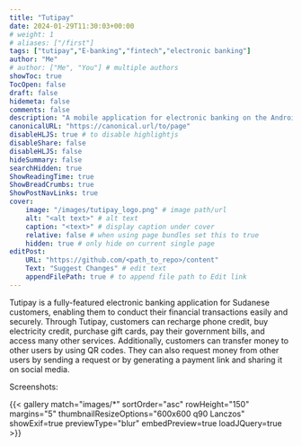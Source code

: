 ```yaml
---
title: "Tutipay"
date: 2024-01-29T11:30:03+00:00
# weight: 1
# aliases: ["/first"]
tags: ["tutipay","E-banking","fintech","electronic banking"]
author: "Me"
# author: ["Me", "You"] # multiple authors
showToc: true
TocOpen: false
draft: false
hidemeta: false
comments: false
description: "A mobile application for electronic banking on the Android platform."
canonicalURL: "https://canonical.url/to/page"
disableHLJS: true # to disable highlightjs
disableShare: false
disableHLJS: false
hideSummary: false
searchHidden: true
ShowReadingTime: true
ShowBreadCrumbs: true
ShowPostNavLinks: true
cover:
    image: "/images/tutipay_logo.png" # image path/url
    alt: "<alt text>" # alt text
    caption: "<text>" # display caption under cover
    relative: false # when using page bundles set this to true
    hidden: true # only hide on current single page
editPost:
    URL: "https://github.com/<path_to_repo>/content"
    Text: "Suggest Changes" # edit text
    appendFilePath: true # to append file path to Edit link
---
```



Tutipay is a fully-featured electronic banking application for Sudanese customers, enabling them to conduct their financial transactions easily and securely. Through Tutipay, customers can recharge phone credit, buy electricity credit, purchase gift cards, pay their government bills, and access many other services. Additionally, customers can transfer money to other users by using QR codes. They can also request money from other users by sending a request or by generating a payment link and sharing it on social media.

Screenshots:

{{< gallery match="images/*" sortOrder="asc" rowHeight="150" margins="5" thumbnailResizeOptions="600x600 q90 Lanczos" showExif=true previewType="blur" embedPreview=true loadJQuery=true >}}  